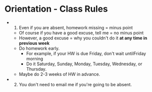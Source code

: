 # Orientation - Class Rules

* 1) Even if you are absent, homework missing = minus point
    * Of course if you have a good excuse, tell me = no minus point
    * However, a good excuse = why you couldn't do it __at any time in previous week__
    * Do homework early. 
        * For example, if your HW is due Friday, don't wait untilFriday morning 
        * Do it Saturday, Sunday, Monday, Tuesday, Wednesday, or Thursday.
    * Maybe do 2-3 weeks of HW in advance. 
* 2) You don't need to email me if you're going to be absent. 